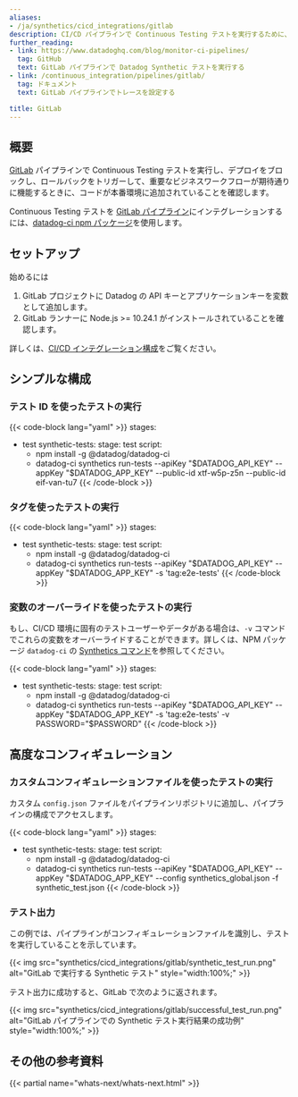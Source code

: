 ```yaml
---
aliases:
- /ja/synthetics/cicd_integrations/gitlab
description: CI/CD パイプラインで Continuous Testing テストを実行するために、GitLab インスタンスを構成します。
further_reading:
- link: https://www.datadoghq.com/blog/monitor-ci-pipelines/
  tag: GitHub
  text: GitLab パイプラインで Datadog Synthetic テストを実行する
- link: /continuous_integration/pipelines/gitlab/
  tag: ドキュメント
  text: GitLab パイプラインでトレースを設定する

title: GitLab
---
```


## 概要

[GitLab][1] パイプラインで Continuous Testing テストを実行し、デプロイをブロックし、ロールバックをトリガーして、重要なビジネスワークフローが期待通りに機能するときに、コードが本番環境に追加されていることを確認します。

Continuous Testing テストを [GitLab パイプライン][2]にインテグレーションするには、[datadog-ci npm パッケージ][3]を使用します。

## セットアップ

始めるには

1. GitLab プロジェクトに Datadog の API キーとアプリケーションキーを変数として追加します。
2. GitLab ランナーに Node.js >= 10.24.1 がインストールされていることを確認します。

詳しくは、[CI/CD インテグレーション構成][4]をご覧ください。

## シンプルな構成

### テスト ID を使ったテストの実行

{{< code-block lang="yaml" >}}
stages:
  - test
synthetic-tests:
  stage: test
  script:
    - npm install -g @datadog/datadog-ci
    - datadog-ci synthetics run-tests --apiKey "$DATADOG_API_KEY" --appKey "$DATADOG_APP_KEY" --public-id xtf-w5p-z5n --public-id eif-van-tu7
{{< /code-block >}}

### タグを使ったテストの実行

{{< code-block lang="yaml" >}}
stages:
  - test
synthetic-tests:
  stage: test
  script:
    - npm install -g @datadog/datadog-ci
    - datadog-ci synthetics run-tests --apiKey "$DATADOG_API_KEY" --appKey "$DATADOG_APP_KEY" -s 'tag:e2e-tests'
{{< /code-block >}}

### 変数のオーバーライドを使ったテストの実行

もし、CI/CD 環境に固有のテストユーザーやデータがある場合は、`-v` コマンドでこれらの変数をオーバーライドすることができます。詳しくは、NPM パッケージ `datadog-ci` の [Synthetics コマンド](https://github.com/DataDog/datadog-ci/tree/master/src/commands/synthetics)を参照してください。

{{< code-block lang="yaml" >}}
stages:
  - test
synthetic-tests:
  stage: test
  script:
    - npm install -g @datadog/datadog-ci
    - datadog-ci synthetics run-tests --apiKey "$DATADOG_API_KEY" --appKey "$DATADOG_APP_KEY" -s 'tag:e2e-tests' -v PASSWORD="$PASSWORD"
{{< /code-block >}}

## 高度なコンフィギュレーション

### カスタムコンフィギュレーションファイルを使ったテストの実行

カスタム `config.json` ファイルをパイプラインリポジトリに追加し、パイプラインの構成でアクセスします。

{{< code-block lang="yaml" >}}
stages:
  - test
synthetic-tests:
  stage: test
  script:
    - npm install -g @datadog/datadog-ci
    - datadog-ci synthetics run-tests --apiKey "$DATADOG_API_KEY" --appKey "$DATADOG_APP_KEY" --config synthetics_global.json -f synthetic_test.json
{{< /code-block >}}

### テスト出力

この例では、パイプラインがコンフィギュレーションファイルを識別し、テストを実行していることを示しています。

{{< img src="synthetics/cicd_integrations/gitlab/synthetic_test_run.png" alt="GitLab で実行する Synthetic テスト" style="width:100%;" >}}

テスト出力に成功すると、GitLab で次のように返されます。

{{< img src="synthetics/cicd_integrations/gitlab/successful_test_run.png" alt="GitLab パイプラインでの Synthetic テスト実行結果の成功例" style="width:100%;" >}}


## その他の参考資料

{{< partial name="whats-next/whats-next.html" >}}

[1]: /ja/integrations/gitlab/
[2]: https://docs.gitlab.com/ee/ci/pipelines/
[3]: https://www.npmjs.com/package/@datadog/datadog-ci
[4]: /ja/synthetics/cicd_integrations/configuration
